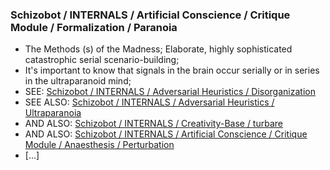 ### Schizobot / INTERNALS / Artificial Conscience / Critique Module / Formalization / Paranoia
* The Methods (s) of the Madness; Elaborate, highly sophisticated catastrophic serial scenario-building;
* It's important to know that signals in the brain occur serially or in series in the ultraparanoid mind;
* SEE: [Schizobot / INTERNALS / Adversarial Heuristics / Disorganization](https://github.com/antiface/Schizobot/tree/master/INTERNALS/AdversarialHeuristics/Disorganization)
* SEE ALSO: [Schizobot / INTERNALS / Adversarial Heuristics / Ultraparanoia](https://github.com/antiface/Schizobot/tree/master/INTERNALS/AdversarialHeuristics/Ultraparanoia)
* AND ALSO: [Schizobot / INTERNALS / Creativity-Base / turbare](https://github.com/antiface/Schizobot/tree/master/INTERNALS/CreativityBase/turbare)
* AND ALSO: [Schizobot / INTERNALS / Artificial Conscience / Critique Module / Anaesthesis / Perturbation](https://github.com/antiface/Schizobot/tree/master/INTERNALS/ArtificialConscience/CritiqueModule/Anaesthesis/Perturbation)
* [...]
